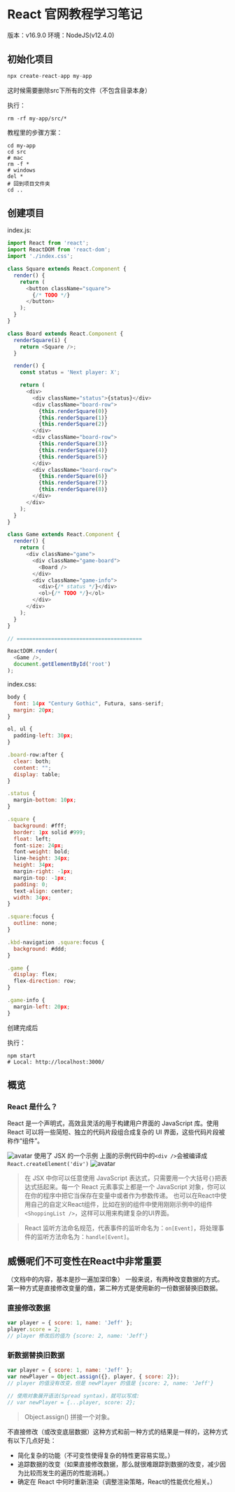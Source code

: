 # React 官网教程学习笔记
版本：v16.9.0
环境：NodeJS(v12.4.0)

## 初始化项目
```javascript
npx create-react-app my-app
```

这时候需要删除src下所有的文件（不包含目录本身）

执行：
```shell
rm -rf my-app/src/*
```

教程里的步骤方案：
```shell
cd my-app
cd src
# mac
rm -f *
# windows
del *
# 回到项目文件夹
cd ..
```

## 创建项目
index.js:
```javascript
import React from 'react';
import ReactDOM from 'react-dom';
import './index.css';

class Square extends React.Component {
  render() {
    return (
      <button className="square">
        {/* TODO */}
      </button>
    );
  }
}

class Board extends React.Component {
  renderSquare(i) {
    return <Square />;
  }

  render() {
    const status = 'Next player: X';

    return (
      <div>
        <div className="status">{status}</div>
        <div className="board-row">
          {this.renderSquare(0)}
          {this.renderSquare(1)}
          {this.renderSquare(2)}
        </div>
        <div className="board-row">
          {this.renderSquare(3)}
          {this.renderSquare(4)}
          {this.renderSquare(5)}
        </div>
        <div className="board-row">
          {this.renderSquare(6)}
          {this.renderSquare(7)}
          {this.renderSquare(8)}
        </div>
      </div>
    );
  }
}

class Game extends React.Component {
  render() {
    return (
      <div className="game">
        <div className="game-board">
          <Board />
        </div>
        <div className="game-info">
          <div>{/* status */}</div>
          <ol>{/* TODO */}</ol>
        </div>
      </div>
    );
  }
}

// ========================================

ReactDOM.render(
  <Game />,
  document.getElementById('root')
);

```

index.css:
```javascript
body {
  font: 14px "Century Gothic", Futura, sans-serif;
  margin: 20px;
}

ol, ul {
  padding-left: 30px;
}

.board-row:after {
  clear: both;
  content: "";
  display: table;
}

.status {
  margin-bottom: 10px;
}

.square {
  background: #fff;
  border: 1px solid #999;
  float: left;
  font-size: 24px;
  font-weight: bold;
  line-height: 34px;
  height: 34px;
  margin-right: -1px;
  margin-top: -1px;
  padding: 0;
  text-align: center;
  width: 34px;
}

.square:focus {
  outline: none;
}

.kbd-navigation .square:focus {
  background: #ddd;
}

.game {
  display: flex;
  flex-direction: row;
}

.game-info {
  margin-left: 20px;
}
```

创建完成后

执行：
```shell
npm start
# Local: http://localhost:3000/
```

## 概览
### React 是什么？
React 是一个声明式，高效且灵活的用于构建用户界面的 JavaScript 库。使用 React 可以将一些简短、独立的代码片段组合成复杂的 UI 界面，这些代码片段被称作“组件”。

![avatar](./images/435C2847-AC45-43AE-AD7D-767E4EFEEF55.png)
使用了 JSX 的一个示例
上面的示例代码中的`<div />`会被编译成 `React.createElement('div')`
![avatar](./images/E6E30CD6-0362-4569-B7BF-5C00D81679E3.png)
> 在 JSX 中你可以任意使用 JavaScript 表达式，只需要用一个大括号`{}`把表达式括起来。每一个 React 元素事实上都是一个 JavaScript 对象，你可以在你的程序中把它当保存在变量中或者作为参数传递。
也可以在React中使用自己的自定义React组件，比如在别的组件中使用刚刚示例中的组件`<ShoppingList />`，这样可以用来构建复杂的UI界面。

> React 监听方法命名规范，代表事件的监听命名为：`on[Event]`，将处理事件的监听方法命名为：`handle[Event]`。

## 威慑呢们不可变性在React中非常重要
（文档中的内容，基本是抄一遍加深印象）
一般来说，有两种改变数据的方式。第一种方式是直接修改变量的值，第二种方式是使用新的一份数据替换旧数据。

### 直接修改数据
```javascript
var player = { score: 1, name: 'Jeff' };
player.score = 2;
// player 修改后的值为 {score: 2, name: 'Jeff'}
```

### 新数据替换旧数据
```javascript
var player = { score: 1, name: 'Jeff' };
var newPlayer = Object.assign({}, player, { score: 2});
// player 的值没有改变，但是 newPlayer 的值是 {score: 2, name: 'Jeff'}

// 使用对象展开语法(Spread syntax)，就可以写成:
// var newPlayer = {...player, score: 2};
```
> Object.assign() 拼接一个对象。

不直接修改（或改变底层数据）这种方式和前一种方式的结果是一样的，这种方式有以下几点好处：
- 简化复杂的功能（不可变性使得复杂的特性更容易实现。）
- 追踪数据的改变（如果直接修改数据，那么就很难跟踪到数据的改变，减少因为比较而发生的遍历的性能消耗。）
- 确定在 React 中何时重新渲染（调整渲染策略，React的性能优化相关。）

